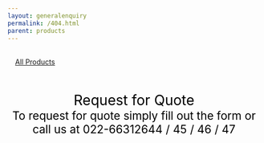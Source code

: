 ```yaml
---
layout: generalenquiry
permalink: /404.html
parent: products
---
```


<br/>
<div style="padding-left: 15px;">
     <div data-spy="affix" data-offset-top="300" style="left: 15px;">
        <a href="/pages/products" class="btn btn-primary btn-sm">
           All Products
        </a>  
    </div>
</div>
<br/>
<br/>
<br/>

<center>
      
   <div style="font-size: 200%; text-align: center; color: black;">
        Request for Quote
   </div>
   <div style="font-size: 160%; text-align: center; color: black;">
        To request for quote simply fill out the form or call us at 022-66312644 / 45 / 46 / 47
   </div>
 
</center>
